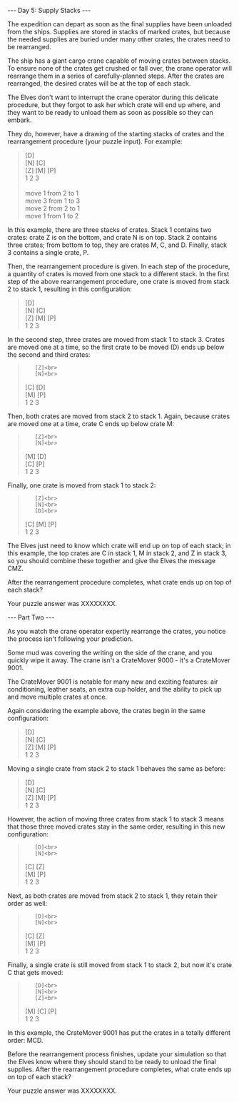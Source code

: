 --- Day 5: Supply Stacks ---

The expedition can depart as soon as the final supplies have been unloaded from the ships. Supplies are stored in stacks of marked crates, but because the needed supplies are buried under many other crates, the crates need to be rearranged.

The ship has a giant cargo crane capable of moving crates between stacks. To ensure none of the crates get crushed or fall over, the crane operator will rearrange them in a series of carefully-planned steps. After the crates are rearranged, the desired crates will be at the top of each stack.

The Elves don't want to interrupt the crane operator during this delicate procedure, but they forgot to ask her which crate will end up where, and they want to be ready to unload them as soon as possible so they can embark.

They do, however, have a drawing of the starting stacks of crates and the rearrangement procedure (your puzzle input). For example:

>    [D]    <br>
>[N] [C]    <br>
>[Z] [M] [P]<br>
> 1   2   3 <br>
><br>
>move 1 from 2 to 1<br>
>move 3 from 1 to 3<br>
>move 2 from 2 to 1<br>
>move 1 from 1 to 2<br>

In this example, there are three stacks of crates. Stack 1 contains two crates: crate Z is on the bottom, and crate N is on top. Stack 2 contains three crates; from bottom to top, they are crates M, C, and D. Finally, stack 3 contains a single crate, P.

Then, the rearrangement procedure is given. In each step of the procedure, a quantity of crates is moved from one stack to a different stack. In the first step of the above rearrangement procedure, one crate is moved from stack 2 to stack 1, resulting in this configuration:

>[D]        <br>
>[N] [C]    <br>
>[Z] [M] [P]<br>
> 1   2   3 <br>
>
In the second step, three crates are moved from stack 1 to stack 3. Crates are moved one at a time, so the first crate to be moved (D) ends up below the second and third crates:

>        [Z]<br>
>        [N]<br>
>    [C] [D]<br>
>    [M] [P]<br>
> 1   2   3<br>
>
Then, both crates are moved from stack 2 to stack 1. Again, because crates are moved one at a time, crate C ends up below crate M:

>        [Z]<br>
>        [N]<br>
>[M]     [D]<br>
>[C]     [P]<br>
> 1   2   3<br>
>
Finally, one crate is moved from stack 1 to stack 2:

>        [Z]<br>
>        [N]<br>
>        [D]<br>
>[C] [M] [P]<br>
> 1   2   3<br>
>
The Elves just need to know which crate will end up on top of each stack; in this example, the top crates are C in stack 1, M in stack 2, and Z in stack 3, so you should combine these together and give the Elves the message CMZ.

After the rearrangement procedure completes, what crate ends up on top of each stack?

Your puzzle answer was XXXXXXXX.

--- Part Two ---

As you watch the crane operator expertly rearrange the crates, you notice the process isn't following your prediction.

Some mud was covering the writing on the side of the crane, and you quickly wipe it away. The crane isn't a CrateMover 9000 - it's a CrateMover 9001.

The CrateMover 9001 is notable for many new and exciting features: air conditioning, leather seats, an extra cup holder, and the ability to pick up and move multiple crates at once.

Again considering the example above, the crates begin in the same configuration:

>    [D]    <br>
>[N] [C]    <br>
>[Z] [M] [P]<br>
> 1   2   3 <br>
>
Moving a single crate from stack 2 to stack 1 behaves the same as before:

>[D]        <br>
>[N] [C]    <br>
>[Z] [M] [P]<br>
> 1   2   3 <br>
>
However, the action of moving three crates from stack 1 to stack 3 means that those three moved crates stay in the same order, resulting in this new configuration:

>        [D]<br>
>        [N]<br>
>    [C] [Z]<br>
>    [M] [P]<br>
> 1   2   3<br>
>
Next, as both crates are moved from stack 2 to stack 1, they retain their order as well:

>        [D]<br>
>        [N]<br>
>[C]     [Z]<br>
>[M]     [P]<br>
> 1   2   3<br>
>
Finally, a single crate is still moved from stack 1 to stack 2, but now it's crate C that gets moved:

>        [D]<br>
>        [N]<br>
>        [Z]<br>
>[M] [C] [P]<br>
> 1   2   3<br>
>
In this example, the CrateMover 9001 has put the crates in a totally different order: MCD.

Before the rearrangement process finishes, update your simulation so that the Elves know where they should stand to be ready to unload the final supplies. After the rearrangement procedure completes, what crate ends up on top of each stack?

Your puzzle answer was XXXXXXXX.
